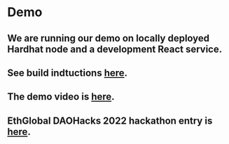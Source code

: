 # Demo

## We are running our demo on locally deployed Hardhat node and a development React service.

## See build indtuctions [here](../README.md).

## The demo video is [here](https://youtu.be/Sg0IOSFSO3E).

## EthGlobal DAOHacks 2022 hackathon entry is [here](https://showcase.ethglobal.com/daohacks/frankensteindefidao-sojy5).